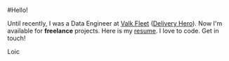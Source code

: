 #Hello!

Until recently, I was a Data Engineer at [Valk Fleet](http://valkfleet.com) ([Delivery Hero](http://deliveryhero.com)). Now I'm available for __freelance__ projects. Here is my [resume](http://registry.jsonresume.org/cyberbikepunk). I love to code. Get in touch!

Loic
